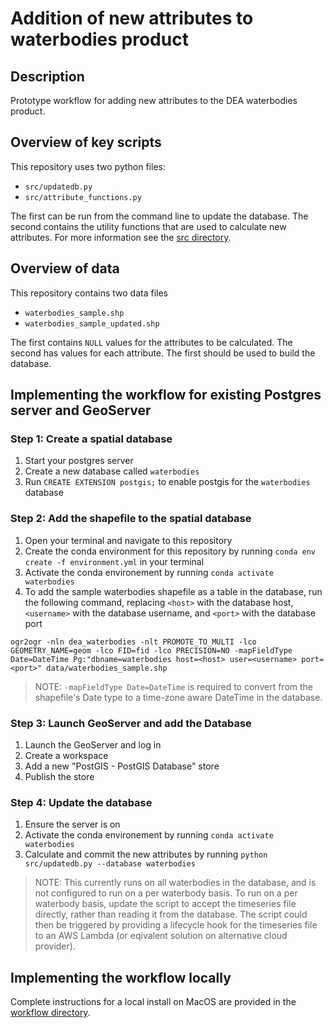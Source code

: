 # Addition of new attributes to waterbodies product

## Description
Prototype workflow for adding new attributes to the DEA waterbodies product.

## Overview of key scripts

This repository uses two python files:

* `src/updatedb.py`
* `src/attribute_functions.py`

The first can be run from the command line to update the database. The second contains the utility functions that are used to calculate new attributes. For more information see the [src directory](src/README.md).

## Overview of data

This repository contains two data files

* `waterbodies_sample.shp`
* `waterbodies_sample_updated.shp`

The first contains `NULL` values for the attributes to be calculated. The second has values for each attribute. The first should be used to build the database.

## Implementing the workflow for existing Postgres server and GeoServer

### Step 1: Create a spatial database
1. Start your postgres server
2. Create a new database called `waterbodies`
3. Run `CREATE EXTENSION postgis;` to enable postgis for the `waterbodies` database

### Step 2: Add the shapefile to the spatial database
1. Open your terminal and navigate to this repository
2. Create the conda environment for this repository by running `conda env create -f environment.yml` in your terminal
3. Activate the conda environement by running `conda activate waterbodies`
4. To add the sample waterbodies shapefile as a table in the database, run the following command, replacing `<host>` with the database host, `<username>` with the database username, and `<port>` with the database port

```
ogr2ogr -nln dea_waterbodies -nlt PROMOTE_TO_MULTI -lco GEOMETRY_NAME=geom -lco FID=fid -lco PRECISION=NO -mapFieldType Date=DateTime Pg:"dbname=waterbodies host=<host> user=<username> port=<port>" data/waterbodies_sample.shp
```

> NOTE: `-mapFieldType Date=DateTime` is required to convert from the shapefile's Date type to a time-zone aware DateTime in the database.

### Step 3: Launch GeoServer and add the Database
1. Launch the GeoServer and log in
2. Create a workspace
3. Add a new "PostGIS - PostGIS Database" store
4. Publish the store

### Step 4: Update the database
1. Ensure the server is on
2. Activate the conda environement by running `conda activate waterbodies`
3. Calculate and commit the new attributes by running `python src/updatedb.py --database waterbodies`

> NOTE: This currently runs on all waterbodies in the database, and is not configured to run on a per waterbody basis. To run on a per waterbody basis, update the script to accept the timeseries file directly, rather than reading it from the database. The script could then be triggered by providing a lifecycle hook for the timeseries file to an AWS Lambda (or eqivalent solution on alternative cloud provider).

## Implementing the workflow locally
Complete instructions for a local install on MacOS are provided in the [workflow directory](workflow/README.md).
